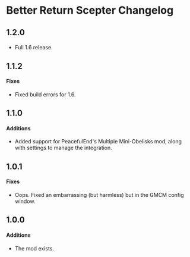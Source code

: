 ﻿# Better Return Scepter Changelog

## 1.2.0
####
* Full 1.6 release.

## 1.1.2
#### Fixes
* Fixed build errors for 1.6.

## 1.1.0
#### Additions
* Added support for PeacefulEnd's Multiple Mini-Obelisks mod, along with settings to manage the integration.

## 1.0.1
#### Fixes
* Oops. Fixed an embarrassing (but harmless) but in the GMCM config window.

## 1.0.0
#### Additions
* The mod exists.
